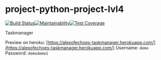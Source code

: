 # project-python-project-lvl4

[![Build Status](https://travis-ci.org/alexofechoes/python-project-lvl4.svg?branch=master)](https://travis-ci.org/alexofechoes/python-project-lvl4)[![Maintainability](https://api.codeclimate.com/v1/badges/d88955f776926a469e57/maintainability)](https://codeclimate.com/github/alexofechoes/python-project-lvl4/maintainability)[![Test Coverage](https://api.codeclimate.com/v1/badges/d88955f776926a469e57/test_coverage)](https://codeclimate.com/github/alexofechoes/python-project-lvl4/test_coverage)

Taskmanager

Preview on heroku:
[https://alexofechoes-taskmanager.herokuapp.com/](https://alexofechoes-taskmanager.herokuapp.com/)
Username: `demo`
Password: `demodemo1`
